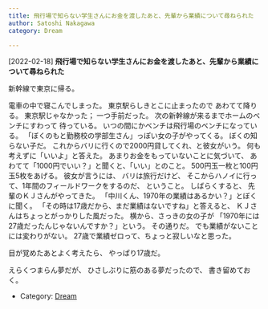 ```yaml
---
title: 飛行場で知らない学生さんにお金を渡したあと、先輩から業績について尋ねられた
author: Satoshi Nakagawa
category: Dream

---
```


[2022-02-18] **飛行場で知らない学生さんにお金を渡したあと、先輩から業績について尋ねられた** 

 新幹線で東京に帰る。

電車の中で寝こんでしまった。
東京駅らしきとこに止まったので
あわてて降りる。
東京駅じゃなかった；
一つ手前だった。
次の新幹線が来るまでホームのベンチにすわって
待っている。
いつの間にかベンチは飛行場のベンチになっている。
「ぼくのもと勤務校の学部生さん」っぽい女の子がやってくる。
ぼくの知らない子だ。
これからバリに行くので2000円貸してくれ、と彼女がいう。
何も考えずに「いいよ」と答えた。
あまりお金をもっていないことに気づいて、
あわてて「1000円でいい？」と聞くと、「いい」とのこと。
500円玉一枚と100円玉5枚をあげる。
彼女が言うには、
バリは旅行だけど、
そこからハノイに行って、1年間のフィールドワークをするのだ、
ということ。
しばらくすると、
先輩のＫＪさんがやってきた。
「中川くん、1970年の業績はあるかい？」とぼくに聞く。
「その時は17歳だから、まだ業績はないですね」と答えると、
ＫＪさんはちょっとがっかりした風だった。
横から、さっきの女の子が
「1970年には27歳だったんじゃないんですか？」という。
その通りだ。
でも業績がないことには変わりがない。
27歳で業績ゼロって、ちょっと寂しいなと思った。

 目が覚めたあとよく考えたら、
やっぱり17歳だ。

 えらくつまらん夢だが、
ひさしぶりに筋のある夢だったので、
書き留めておく。

- Category: [Dream](https://merapano.github.io/categories.html#Dream)

